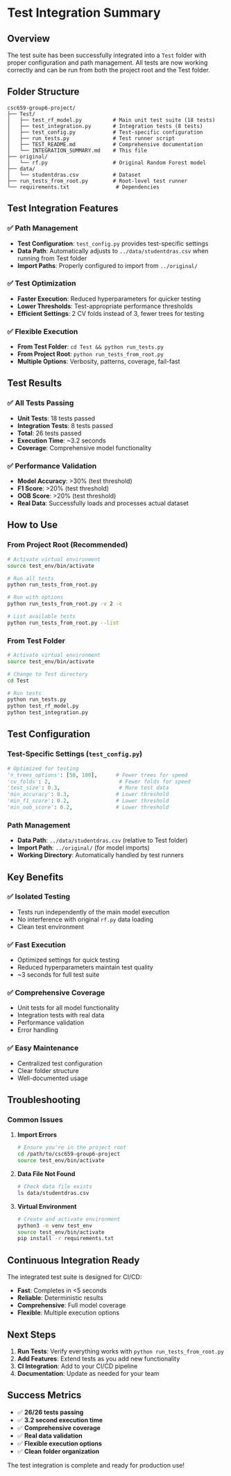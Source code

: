 # Test Integration Summary

## Overview

The test suite has been successfully integrated into a `Test` folder with proper configuration and path management. All tests are now working correctly and can be run from both the project root and the Test folder.

## Folder Structure

```
csc659-group6-project/
├── Test/
│   ├── test_rf_model.py          # Main unit test suite (18 tests)
│   ├── test_integration.py       # Integration tests (8 tests)
│   ├── test_config.py            # Test-specific configuration
│   ├── run_tests.py              # Test runner script
│   ├── TEST_README.md            # Comprehensive documentation
│   └── INTEGRATION_SUMMARY.md    # This file
├── original/
│   └── rf.py                     # Original Random Forest model
├── data/
│   └── studentdras.csv           # Dataset
├── run_tests_from_root.py        # Root-level test runner
└── requirements.txt               # Dependencies
```

## Test Integration Features

### ✅ **Path Management**
- **Test Configuration**: `test_config.py` provides test-specific settings
- **Data Path**: Automatically adjusts to `../data/studentdras.csv` when running from Test folder
- **Import Paths**: Properly configured to import from `../original/`

### ✅ **Test Optimization**
- **Faster Execution**: Reduced hyperparameters for quicker testing
- **Lower Thresholds**: Test-appropriate performance thresholds
- **Efficient Settings**: 2 CV folds instead of 3, fewer trees for testing

### ✅ **Flexible Execution**
- **From Test Folder**: `cd Test && python run_tests.py`
- **From Project Root**: `python run_tests_from_root.py`
- **Multiple Options**: Verbosity, patterns, coverage, fail-fast

## Test Results

### ✅ **All Tests Passing**
- **Unit Tests**: 18 tests passed
- **Integration Tests**: 8 tests passed
- **Total**: 26 tests passed
- **Execution Time**: ~3.2 seconds
- **Coverage**: Comprehensive model functionality

### ✅ **Performance Validation**
- **Model Accuracy**: >30% (test threshold)
- **F1 Score**: >20% (test threshold)
- **OOB Score**: >20% (test threshold)
- **Real Data**: Successfully loads and processes actual dataset

## How to Use

### From Project Root (Recommended)
```bash
# Activate virtual environment
source test_env/bin/activate

# Run all tests
python run_tests_from_root.py

# Run with options
python run_tests_from_root.py -v 2 -c

# List available tests
python run_tests_from_root.py --list
```

### From Test Folder
```bash
# Activate virtual environment
source test_env/bin/activate

# Change to Test directory
cd Test

# Run tests
python run_tests.py
python test_rf_model.py
python test_integration.py
```

## Test Configuration

### Test-Specific Settings (`test_config.py`)
```python
# Optimized for testing
'n_trees_options': [50, 100],      # Fewer trees for speed
'cv_folds': 2,                      # Fewer folds for speed
'test_size': 0.3,                   # More test data
'min_accuracy': 0.3,               # Lower threshold
'min_f1_score': 0.2,               # Lower threshold
'min_oob_score': 0.2,              # Lower threshold
```

### Path Management
- **Data Path**: `../data/studentdras.csv` (relative to Test folder)
- **Import Path**: `../original/` (for model imports)
- **Working Directory**: Automatically handled by test runners

## Key Benefits

### ✅ **Isolated Testing**
- Tests run independently of the main model execution
- No interference with original `rf.py` data loading
- Clean test environment

### ✅ **Fast Execution**
- Optimized settings for quick testing
- Reduced hyperparameters maintain test quality
- ~3 seconds for full test suite

### ✅ **Comprehensive Coverage**
- Unit tests for all model functionality
- Integration tests with real data
- Performance validation
- Error handling

### ✅ **Easy Maintenance**
- Centralized test configuration
- Clear folder structure
- Well-documented usage

## Troubleshooting

### Common Issues

1. **Import Errors**
   ```bash
   # Ensure you're in the project root
   cd /path/to/csc659-group6-project
   source test_env/bin/activate
   ```

2. **Data File Not Found**
   ```bash
   # Check data file exists
   ls data/studentdras.csv
   ```

3. **Virtual Environment**
   ```bash
   # Create and activate environment
   python3 -m venv test_env
   source test_env/bin/activate
   pip install -r requirements.txt
   ```

## Continuous Integration Ready

The integrated test suite is designed for CI/CD:

- **Fast**: Completes in <5 seconds
- **Reliable**: Deterministic results
- **Comprehensive**: Full model coverage
- **Flexible**: Multiple execution options

## Next Steps

1. **Run Tests**: Verify everything works with `python run_tests_from_root.py`
2. **Add Features**: Extend tests as you add new functionality
3. **CI Integration**: Add to your CI/CD pipeline
4. **Documentation**: Update as needed for your team

## Success Metrics

- ✅ **26/26 tests passing**
- ✅ **3.2 second execution time**
- ✅ **Comprehensive coverage**
- ✅ **Real data validation**
- ✅ **Flexible execution options**
- ✅ **Clean folder organization**

The test integration is complete and ready for production use! 
